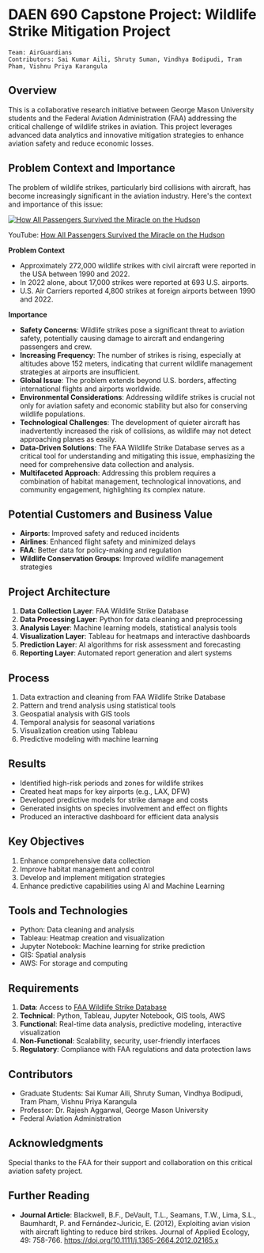 # DAEN 690 Capstone Project: Wildlife Strike Mitigation Project
`Team: AirGuardians`    
`Contributors: Sai Kumar Aili, Shruty Suman, Vindhya Bodipudi, Tram Pham, Vishnu Priya Karangula`    

## Overview

This is a collaborative research initiative between George Mason University students and the Federal Aviation Administration (FAA) addressing the critical challenge of wildlife strikes in aviation. This project leverages advanced data analytics and innovative mitigation strategies to enhance aviation safety and reduce economic losses.

## Problem Context and Importance
The problem of wildlife strikes, particularly bird collisions with aircraft, has become increasingly significant in the aviation industry. Here's the context and importance of this issue:

<a href="https://www.youtube.com/watch?v=4v7kASXPQMc" target="_blank">
  <img src="https://img.youtube.com/vi/4v7kASXPQMc/0.jpg" alt="How All Passengers Survived the Miracle on the Hudson">
</a>

YouTube: <a href="https://youtu.be/w6EblErBJqw?si=GuX83CxQb400aICQ" target="_blank">How All Passengers Survived the Miracle on the Hudson</a>

**Problem Context**     
- Approximately 272,000 wildlife strikes with civil aircraft were reported in the USA between 1990 and 2022.
- In 2022 alone, about 17,000 strikes were reported at 693 U.S. airports.
- U.S. Air Carriers reported 4,800 strikes at foreign airports between 1990 and 2022.

**Importance**     
- **Safety Concerns**: Wildlife strikes pose a significant threat to aviation safety, potentially causing damage to aircraft and endangering passengers and crew.
- **Increasing Frequency**: The number of strikes is rising, especially at altitudes above 152 meters, indicating that current wildlife management strategies at airports are insufficient.
- **Global Issue**: The problem extends beyond U.S. borders, affecting international flights and airports worldwide.
- **Environmental Considerations**: Addressing wildlife strikes is crucial not only for aviation safety and economic stability but also for conserving wildlife populations.
- **Technological Challenges**: The development of quieter aircraft has inadvertently increased the risk of collisions, as wildlife may not detect approaching planes as easily.
- **Data-Driven Solutions**: The FAA Wildlife Strike Database serves as a critical tool for understanding and mitigating this issue, emphasizing the need for comprehensive data collection and analysis.
- **Multifaceted Approach**: Addressing this problem requires a combination of habitat management, technological innovations, and community engagement, highlighting its complex nature.

## Potential Customers and Business Value

- **Airports**: Improved safety and reduced incidents
- **Airlines**: Enhanced flight safety and minimized delays
- **FAA**: Better data for policy-making and regulation
- **Wildlife Conservation Groups**: Improved wildlife management strategies

## Project Architecture

1. **Data Collection Layer**: FAA Wildlife Strike Database
2. **Data Processing Layer**: Python for data cleaning and preprocessing
3. **Analysis Layer**: Machine learning models, statistical analysis tools
4. **Visualization Layer**: Tableau for heatmaps and interactive dashboards
5. **Prediction Layer**: AI algorithms for risk assessment and forecasting
6. **Reporting Layer**: Automated report generation and alert systems

## Process

1. Data extraction and cleaning from FAA Wildlife Strike Database
2. Pattern and trend analysis using statistical tools
3. Geospatial analysis with GIS tools
4. Temporal analysis for seasonal variations
5. Visualization creation using Tableau
6. Predictive modeling with machine learning

## Results

- Identified high-risk periods and zones for wildlife strikes
- Created heat maps for key airports (e.g., LAX, DFW)
- Developed predictive models for strike damage and costs
- Generated insights on species involvement and effect on flights
- Produced an interactive dashboard for efficient data analysis

## Key Objectives

1. Enhance comprehensive data collection
2. Improve habitat management and control
3. Develop and implement mitigation strategies
4. Enhance predictive capabilities using AI and Machine Learning

## Tools and Technologies

- Python: Data cleaning and analysis
- Tableau: Heatmap creation and visualization
- Jupyter Notebook: Machine learning for strike prediction
- GIS: Spatial analysis
- AWS: For storage and computing

## Requirements

1. **Data**: Access to [FAA Wildlife Strike Database](https://wildlife.faa.gov/home)
2. **Technical**: Python, Tableau, Jupyter Notebook, GIS tools, AWS
3. **Functional**: Real-time data analysis, predictive modeling, interactive visualization
4. **Non-Functional**: Scalability, security, user-friendly interfaces
5. **Regulatory**: Compliance with FAA regulations and data protection laws

## Contributors

- Graduate Students: Sai Kumar Aili, Shruty Suman, Vindhya Bodipudi, Tram Pham, Vishnu Priya Karangula
- Professor: Dr. Rajesh Aggarwal, George Mason University
- Federal Aviation Administration


## Acknowledgments

Special thanks to the FAA for their support and collaboration on this critical aviation safety project.

## Further Reading

- **Journal Article**: Blackwell, B.F., DeVault, T.L., Seamans, T.W., Lima, S.L., Baumhardt, P. and Fernández-Juricic, E. (2012), Exploiting avian vision with aircraft lighting to reduce bird strikes. Journal of Applied Ecology, 49: 758-766. https://doi.org/10.1111/j.1365-2664.2012.02165.x